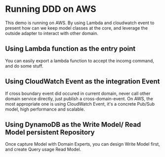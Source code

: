 # Running DDD on AWS

This demo is running on AWS. By using Lambda and cloudwatch event to present how can we keep model classes at the core, and leverage the outside adapter to interact with other domain.


## Using Lambda function as the entry point

You can easily export a lambda function to accept the incomg command, and do some stuff.

## Using CloudWatch Event as the integration Event

If cross boundary event did occured in current domain, never call other domain service directly, just publish a cross-domain-event. On AWS, the most appropriate one is using CloudWatch Event, it's a concrete Pub/Sub model, high performance and scalable.

## Using DynamoDB as the Write Model/ Read Model persistent Repository

Once capture Model with Domain Experts, you can design Write Model first, and create Query usage Read Model.
